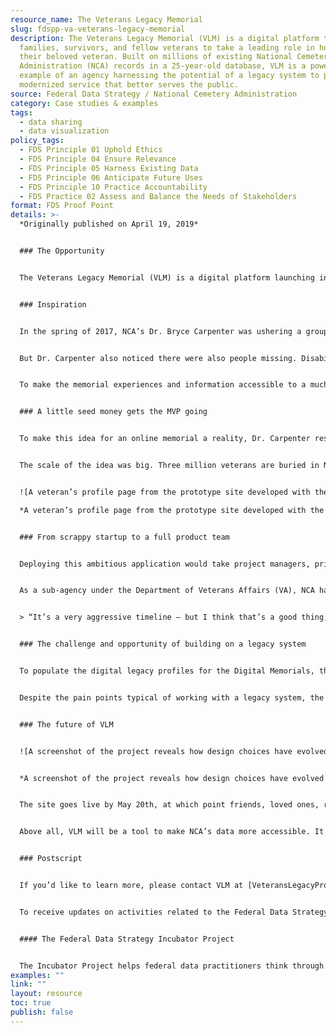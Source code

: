 ```yaml
---
resource_name: The Veterans Legacy Memorial
slug: fdspp-va-veterans-legacy-memorial
description: The Veterans Legacy Memorial (VLM) is a digital platform to help
  families, survivors, and fellow veterans to take a leading role in honoring
  their beloved veteran. Built on millions of existing National Cemetery
  Administration (NCA) records in a 25-year-old database, VLM is a powerful
  example of an agency harnessing the potential of a legacy system to provide a
  modernized service that better serves the public.
source: Federal Data Strategy / National Cemetery Administration
category: Case studies & examples
tags:
  - data sharing
  - data visualization
policy_tags:
  - FDS Principle 01 Uphold Ethics
  - FDS Principle 04 Ensure Relevance
  - FDS Principle 05 Harness Existing Data
  - FDS Principle 06 Anticipate Future Uses
  - FDS Principle 10 Practice Accountability
  - FDS Practice 02 Assess and Balance the Needs of Stakeholders
format: FDS Proof Point
details: >-
  *Originally published on April 19, 2019*


  ### The Opportunity


  The Veterans Legacy Memorial (VLM) is a digital platform launching in late May 2019 that will enable families, survivors, and fellow veterans to take a leading role in honoring their beloved veteran. The site will help the National Cemetery Administration (NCA) build up the community around memorialization, improve on-site cemetery experiences, and extend the experience to people accessing the memorials online. The development of this ambitious project, from inspiration to full-featured platform, took less than two years. Built on millions of existing NCA records in a 25-year-old database, VLM is a powerful example of an agency harnessing the potential of a legacy system to provide a modernized service that better serves the public.


  ### Inspiration


  In the spring of 2017, NCA’s Dr. Bryce Carpenter was ushering a group of college students and professors around the Florida National Cemetery, one of over 100 cemeteries NCA manages. Looking out over the 150,000+ plots, he was struck by the variety of visitors. Veterans’ family members, service organization personnel and volunteers, research scholars, Civil War reenactors, grade-school students on field trips, and many others were there to remember, research, inspire, and serve.


  But Dr. Carpenter also noticed there were also people missing. Disability, distance, and other logistical difficulties can make traveling to a deceased service member’s memorial site difficult or impossible for many who would like to do so.


  To make the memorial experiences and information accessible to a much larger community, Dr. Carpenter proposed developing digital counterparts to the physical memorials that NCA maintains. Each fallen service member would have a profile pre-populated with public information from NCA databases, allowing family members, students, and others to learn about the individual without necessarily making a physical cemetery trip. Loved ones could input additional details in the veteran’s digital memorial, providing further richness and fidelity to the veteran’s preserved legacy.


  ### A little seed money gets the MVP going


  To make this idea for an online memorial a reality, Dr. Carpenter responded to an RFI from the Veterans Affairs Center for Innovation (VACI), now the VA Innovation Center (VIC), winning $500,000 to develop a prototype. The startup capital allowed him to work with a contractor to build a mock-up of the digital legacy product.


  The scale of the idea was big. Three million veterans are buried in NCA cemeteries, and Dr. Carpenter was proposing to have a detailed, expandable profile for each of them. The IT considerations – server strain, database connections, permissions provisioning – were intimidating. But in starting with a minimum viable product (MVP), rather than an enterprise IT solution, the team was able to put aside the technical distractions, instead focusing on what users could experience on the site. They created a demonstration for what the eventual site would look like and how users could interact with it, and they determined what the full-fledged version might cost, all within a roughly eight month timeframe. Creating and testing this prototype helped the team confirm that existing NCA data could provide the information needed to populate veteran profiles.


  ![A veteran’s profile page from the prototype site developed with the help of VA proposal funding.](https://strategy.data.gov/assets/img/posts/2019-04-19-image001.png "A veteran’s profile page from the prototype site developed with the help of VA proposal funding.")\

  *A veteran’s profile page from the prototype site developed with the help of VA proposal funding.*


  ### From scrappy startup to a full product team


  Deploying this ambitious application would take project managers, privacy and security teams, Section 508 compliance specialists, designers, engineers, architects, and integrators. In other words, it would take a lot of funding.


  As a sub-agency under the Department of Veterans Affairs (VA), NCA had no IT accounts of the size needed for this type of large project. And Departmental IT dollars for the year were already allocated to other efforts. The MVP proved an important demonstration tool for Dr. Carpenter and his small team to convince leadership to reprogram funding for the project, as the leaders were on board with the objective of repurposing existing NCA data to make veteran memorial information accessible to a much wider community. Once leadership provided the go-ahead, Dr. Carpenter was able to assemble a team of dedicated professionals, and the pace of development sped up considerably.


  > “It’s a very aggressive timeline – but I think that’s a good thing, if it had been 5 years it would have turned out like any other government project – bloated and delayed. The short timeline, however, has forced us to inject clarity into the process and get a quick consensus to move forward. We have been hitting every benchmark in our dev timeline early.” — Dr. Carpenter


  ### The challenge and opportunity of building on a legacy system


  To populate the digital legacy profiles for the Digital Memorials, the development team needed a comprehensive data source, and they turned to The Burial Operations Support System, or BOSS, one of NCA’s vast databases. Launched in 1994, BOSS is the system NCA personnel use to schedule burials, assign plots, order headstones, and complete other administrative functions. While the 25-year-old system has held up well for the tasks it was designed to handle, it was not designed for the use that Dr. Carpenter had in mind and lacks some modern features, such as geospatial information to help people find the physical locations affiliated with each record it maintains.


  Despite the pain points typical of working with a legacy system, the development team was able to establish the necessary interlinkages for the memorial application, as well as improve BOSS’s functioning more generally. The team has, for instance, already developed protocols for mapping cemeteries and incorporating this information into BOSS.


  ### The future of VLM


  ![A screenshot of the project reveals how design choices have evolved since development of the MVP and how NCA data are rendered human-readable.](https://strategy.data.gov/assets/img/posts/2019-04-19-image002.png "A screenshot of the project reveals how design choices have evolved since development of the MVP and how NCA data are rendered human-readable.")


  *A screenshot of the project reveals how design choices have evolved since development of the MVP and how NCA data are rendered human-readable.*


  The site goes live by May 20th, at which point friends, loved ones, researchers, and everyone in between will be able to view profiles and help add to existing information on the legacies left behind by our fallen veterans. But the project doesn’t stop there. The team plans to expand the platform to include veterans buried in cemeteries maintained by state and local governments, and, eventually, those buried in private cemeteries as well. The permissions structure will also evolve to allow living service members to plan out who will administer their digital memorials when they pass on. The team will continue to develop the product, enabling more customization and features to help everyone get the most out of NCA’s existing information and the shared knowledge of online visitors.


  Above all, VLM will be a tool to make NCA’s data more accessible. It will improve the on-site national cemetery experience by reframing how we memorialize Veterans. NCA’s mission is to memorialize Veterans in perpetuity, and Dr. Carpenter’s project will include the American public in that shared national expression.


  ### Postscript


  If you’d like to learn more, please contact VLM at [VeteransLegacyProgram@va.gov](mailto:VeteransLegacyProgram@va.gov). You can also check out NCA’s [data.va.gov data story](https://www.data.va.gov/story/national-cemetery-administration) for more about its coverage, mission, and locations.


  To receive updates on activities related to the Federal Data Strategy, please [sign up for the newsletter](https://public.govdelivery.com/accounts/USGSA/subscribers/new?topic_id=USGSA_756).


  #### The Federal Data Strategy Incubator Project


  The Incubator Project helps federal data practitioners think through how to improve government services, enabling the public to get the most out of federal data. This Proof Point and others will highlight the many successes and challenges data innovators face every day, revealing valuable lessons learned to share with data practitioners throughout government.
examples: ""
link: ""
layout: resource
toc: true
publish: false
---
```

